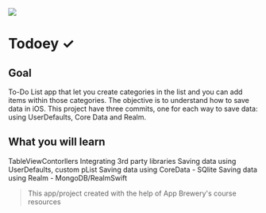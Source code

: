 ![](screenshot/app.gif)


# Todoey ✓

## Goal

To-Do List app that let you create categories in the list and you can add items within those categories. 
The objective is to understand how to save data in iOS. This project have three commits, one for each way to save data: using UserDefaults, Core Data and Realm.


## What you will learn

TableViewContorllers
Integrating 3rd party libraries
Saving data using UserDefaults, custom pList
Saving data using CoreData - SQlite
Saving data using Realm - MongoDB/RealmSwift


>This app/project created with the help of App Brewery's course resources

